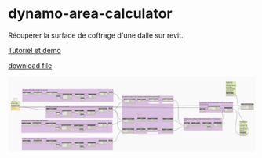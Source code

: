 # dynamo-area-calculator
Récupérer la surface de coffrage d'une dalle sur revit.

[Tutoriel et demo](https://autode.sk/2zhJmnn)

[download file](https://github.com/juju98800/dynamo-area-calculator/releases/download/1.0.0/Surface.de.coffrage.dalle.dyn)

![alt text](https://raw.githubusercontent.com/juju98800/dynamo-area-calculator/master/sch%C3%A9ma.PNG)
